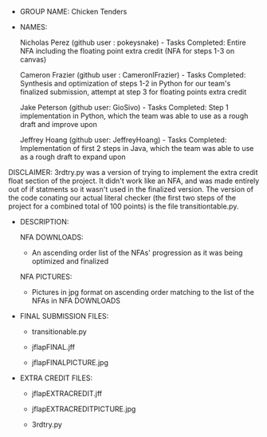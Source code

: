 - GROUP NAME: Chicken Tenders

- NAMES:

  Nicholas Perez (github user : pokeysnake)
      - Tasks Completed: Entire NFA including the floating point extra credit (NFA for steps 1-3 on canvas)

  Cameron Frazier (github user : CameronIFrazier)
      - Tasks Completed: Synthesis and optimization of steps 1-2 in Python for our team's finalized submission, attempt at step 3 for floating points extra credit

  Jake Peterson (github user: GioSivo)
      - Tasks Completed: Step 1 implementation in Python, which the team was able to use as a rough draft and improve upon

  Jeffrey Hoang (github user: JeffreyHoang)
      - Tasks Completed: Implementation of first 2 steps in Java, which the team was able to use as a rough draft to expand upon
      
DISCLAIMER: 3rdtry.py was a version of trying to implement the extra credit float section of the project. It didn't work like an NFA, and was made entirely out of if statments so it wasn't used in the finalized version. The version of the code conating our actual literal checker (the first two steps of the project for a combined total of 100 points) is the file transitiontable.py.

- DESCRIPTION:

  NFA DOWNLOADS:
    - An ascending order list of the NFAs' progression as it was being optimized and finalized

  NFA PICTURES:
    - Pictures in jpg format on ascending order matching to the list of the NFAs in NFA DOWNLOADS

- FINAL SUBMISSION FILES:
  
    - transitionable.py
  
    - jflapFINAL.jff
  
    - jflapFINALPICTURE.jpg

- EXTRA CREDIT FILES:
  
    - jflapEXTRACREDIT.jff
  
    - jflapEXTRACREDITPICTURE.jpg

    - 3rdtry.py
